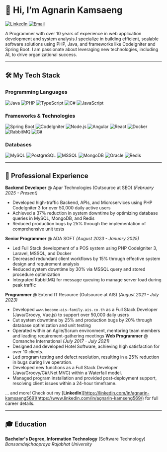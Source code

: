 # 👋 Hi, I’m Agnarin Kamsaeng

<p align="left">
  <a href="https://www.linkedin.com/in/agnarin-kamseng569" target="_blank">
    <img src="https://img.shields.io/badge/LinkedIn-0077B5?style=for-the-badge&logo=linkedin&logoColor=white" alt="LinkedIn"/>
  </a>
  <a href="mailto:agnarin.kamsaeng@gmail.com">
    <img src="https://img.shields.io/badge/Email-D14836?style=for-the-badge&logo=gmail&logoColor=white" alt="Email"/>
  </a>
</p>

A Programmer with over 10 years of experience in web application development and system analysis.I specialize in building efficient, scalable software solutions using PHP, Java, and frameworks like CodeIgniter and Spring Boot. I am passionate about leveraging new technologies, including AI, to drive organizational success.

---

## 🛠️ My Tech Stack

### Programming Languages
<p align="left">
  <img src="https://img.shields.io/badge/Java-ED8B00?style=for-the-badge&logo=openjdk&logoColor=white" alt="Java"/>
  <img src="https://img.shields.io/badge/PHP-777BB4?style=for-the-badge&logo=php&logoColor=white" alt="PHP"/>
  <img src="https://img.shields.io/badge/TypeScript-3178C6?style=for-the-badge&logo=typescript&logoColor=white" alt="TypeScript"/>
  <img src="https://img.shields.io/badge/C%23-239120?style=for-the-badge&logo=c-sharp&logoColor=white" alt="C#"/>
  <img src="https://img.shields.io/badge/JavaScript-F7DF1E?style=for-the-badge&logo=javascript&logoColor=black" alt="JavaScript"/>
</p>

### Frameworks & Technologies
<p align="left">
  <img src="https://img.shields.io/badge/Spring_Boot-6DB33F?style=for-the-badge&logo=spring-boot&logoColor=white" alt="Spring Boot"/>
  <img src="https://img.shields.io/badge/CodeIgniter-EF4223?style=for-the-badge&logo=codeigniter&logoColor=white" alt="CodeIgniter"/>
  <img src="https://img.shields.io/badge/Node.js-339933?style=for-the-badge&logo=nodedotjs&logoColor=white" alt="Node.js"/>
  <img src="https://img.shields.io/badge/Angular-DD0031?style=for-the-badge&logo=angular&logoColor=white" alt="Angular"/>
  <img src="https://img.shields.io/badge/React-61DAFB?style=for-the-badge&logo=react&logoColor=black" alt="React"/>
  <img src="https://img.shields.io/badge/Docker-2496ED?style=for-the-badge&logo=docker&logoColor=white" alt="Docker"/>
  <img src="https://img.shields.io/badge/RabbitMQ-FF6600?style=for-the-badge&logo=rabbitmq&logoColor=white" alt="RabbitMQ"/>
  <img src="https://img.shields.io/badge/Git-F05032?style=for-the-badge&logo=git&logoColor=white" alt="Git"/>
</p>

### Databases
<p align="left">
  <img src="https://img.shields.io/badge/MySQL-4479A1?style=for-the-badge&logo=mysql&logoColor=white" alt="MySQL"/>
  <img src="https://img.shields.io/badge/PostgreSQL-4169E1?style=for-the-badge&logo=postgresql&logoColor=white" alt="PostgreSQL"/>
  <img src="https://img.shields.io/badge/Microsoft_SQL_Server-CC2927?style=for-the-badge&logo=microsoft-sql-server&logoColor=white" alt="MSSQL"/>
  <img src="https://img.shields.io/badge/MongoDB-47A248?style=for-the-badge&logo=mongodb&logoColor=white" alt="MongoDB"/>
  <img src="https://img.shields.io/badge/Oracle-F80000?style=for-the-badge&logo=oracle&logoColor=white" alt="Oracle"/>
  <img src="https://img.shields.io/badge/Redis-DC382D?style=for-the-badge&logo=redis&logoColor=white" alt="Redis"/>
</p>

---

## 🚀 Professional Experience

**Backend Developer** @ Apar Technologies (Outsource at SEO)
*(February 2025 - Present)*
-  Developed high-traffic Backend, APIs, and Microservices using PHP CodeIgniter 3 for over 50,000 daily active users
-  Achieved a 37% reduction in system downtime by optimizing database queries in MySQL, MongoDB, and Redis
- Reduced production bugs by 25% through the implementation of comprehensive unit tests

**Senior Programmer** @ ADA SOFT
*(August 2023 - January 2025)*
-   Led Full Stack development of a POS system using PHP CodeIgniter 3, Laravel, MSSQL, and Docker
-   Decreased redundant client workflows by 15% through effective system design and requirement analysis
-   Reduced system downtime by 30% via MSSQL query and stored procedure optimization
-   Integrated RabbitMQ for message queuing to manage server load during peak traffic

**Programmer** @ Extend IT Resource (Outsource at AIS)
*(August 2021 - July 2023)*
-   Developed `www.become-ais-family.ais.co.th` as a Full Stack Developer (Java/Groovy, Vue.js) to support over 50,000 daily users
-   Cut system downtime by 25% and production bugs by 20% through database optimization and unit testing
-   Operated within an Agile/Scrum environment, mentoring team members and leading requirement-gathering meetings
**Web Programmer** @ Comanche International
*(July 2017 - July 2021)*
-   Designed and developed Hotel Software, achieving high satisfaction for over 10 clients.
-   Led program testing and defect resolution, resulting in a 25% reduction in bugs during live operation.
-   Developed new functions as a Full Stack Developer (Java/Groovy/C#/.Net MVC) within a Waterfall model.
-   Managed program installation and provided post-deployment support, resolving client issues within a 24-hour timeframe.

... and more! Check out my [**LinkedIn**][https://linkedin.com/in/agnarin-kamsaeng569](https://www.linkedin.com/in/agnarin-kamseng569/) for full career details.

---

## 🎓 Education

**Bachelor's Degree, Information Technology** (Software Technology)
*Bansomdejchaopraya Rajabhat University*
